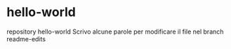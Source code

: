 # hello-world
repository hello-world
Scrivo alcune parole per modificare il file nel branch readme-edits
